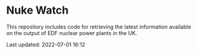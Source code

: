 # Nuke Watch

This repository includes code for retrieving the latest information available on the output of EDF nuclear power plants in the UK.

Last updated: 2022-07-01 16:12